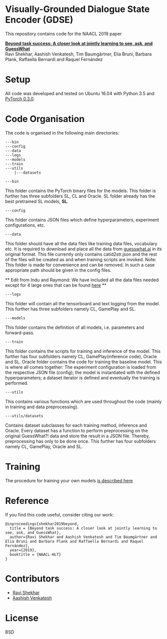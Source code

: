 # Visually-Grounded Dialogue State Encoder (GDSE)
This repository contains code for the NAACL 2019 paper

**[Beyond task success: A closer look at jointly learning to see, ask, and GuessWhat](https://arxiv.org/abs/1809.03408)**  
Ravi Shekhar, Aashish Venkatesh, Tim Baumgärtner, Elia Bruni, Barbara Plank, Raffaella Bernardi and Raquel Fernández

# Setup
All code was developed and tested on Ubuntu 16.04 with Python 3.5 and [PyTorch 0.3.0](https://pytorch.org/get-started/previous-versions/). 

# Code Organisation
The code is organised in the following main directories: 


```
---bin
---config 
---data
---logs
---models
---train
---utils
    |---datasets
```

```
---bin
```
This folder contains the PyTorch binary files for the models. This folder is further has three subfolders SL, CL and Oracle. SL folder already has the best pretrained SL models, **SL**. 

```
---config
```
This folder contains JSON files which define hyperparameters, experiment configurations, etc.

```
---data
```
This folder should have all the data files like training data files, vocabulary etc. It is required to download and place all the data from [guesswhat.ai](http://guesswhat.ai) in its original format. This file currently only contains catid2str.json and the rest of the files will be created as and when training scripts are invoked. Note: This folder is made for convenience and can be removed. In such a case appropriate path should be given in the config files.

** Edit from Indu and Raymond: We have included all the data files needed except for 4 large ones that can be found [here](https://drive.google.com/drive/folders/1xvILtwBGdLiQZAmbBYSrlt4wfthjQv1Q?usp=sharing) **

```
---logs
```
This folder will contain all the tensorboard and text logging from the model. This further has three subfolders namely CL, GamePlay and SL.

```
---models
```
This folder contains the definition of all models, i.e. parameters and forward-pass.
```
---train
```
This folder contains the scripts for training and inference of the model. This further has four subfolders namely CL, GamePlay(inference code), Oracle and SL. Oracle folder contains the code for training the baseline model. This is where all comes together: The experiment configuration is loaded from the respective JSON file (config); the model is instantiated with the defined hyperparameters; a dataset iterator is defined and eventually the training is performed.

```
---utils
```
This contains various functions which are used throughout the code (mainly in training and data preprocessing).

```
---utils/datasets
```
Contains dataset subclasses for each training method, inference and Oracle. Every dataset has a function to perform preprocessing on the original GuessWhat?! data and store the result in a JSON file. Thereby, preprocessing has only to be done once. This further has four subfolders namely CL, GamePlay, Oracle and SL. 

# Training

The procedure for training your own models [is described here](TRAINING.md)


# Reference

If you find this code useful, consider citing our work:

```
@inproceedings{shekhar2019beyond,
  title = {Beyond task success: A closer look at jointly learning to see, ask, and GuessWhat},
  author={Ravi Shekhar and Aashish Venkatesh and Tim Baumgärtner and Elia Bruni and Barbara Plank and Raffaella Bernardi and Raquel Fernández},
  year={2019},
  booktitle = {NAACL-HLT}
}
```

# Contributors

* [Ravi Shekhar](http://shekharravi.github.io)
* [Aashish Venkatesh](https://github.com/AashishV/)

# License

BSD

